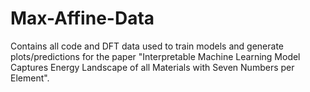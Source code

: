 # Max-Affine-Data
Contains all code and DFT data used to train models and generate plots/predictions for the paper "Interpretable Machine Learning Model Captures Energy Landscape of all Materials with Seven Numbers per Element".
